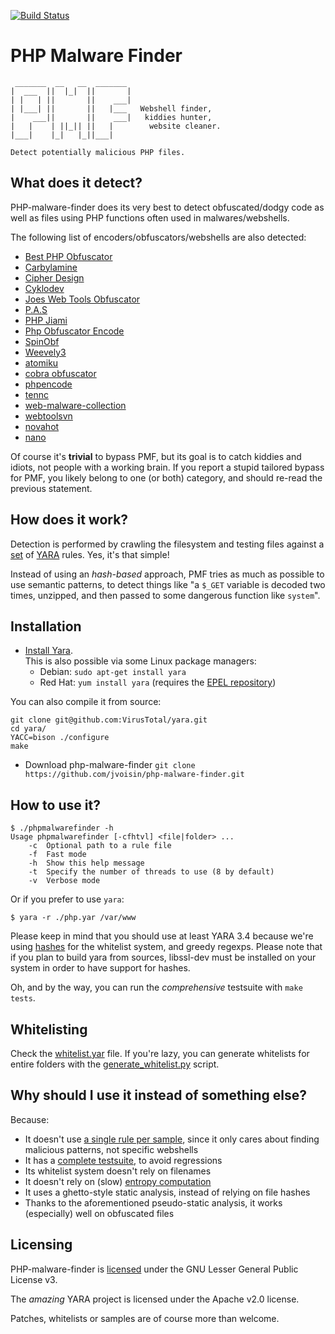 [![Build Status](https://travis-ci.org/jvoisin/php-malware-finder.svg?branch=master)](https://travis-ci.org/jvoisin/php-malware-finder)

# PHP Malware Finder

 ```
  _______  __   __  _______
 |  ___  ||  |_|  ||       |
 | |   | ||       ||    ___|
 | |___| ||       ||   |___   Webshell finder,
 |    ___||       ||    ___|   kiddies hunter,
 |   |    | ||_|| ||   |		website cleaner.
 |___|    |_|   |_||___|

Detect potentially malicious PHP files.
```

## What does it detect?

PHP-malware-finder does its very best to detect obfuscated/dodgy code as well as
files using PHP functions often used in malwares/webshells.

The following list of encoders/obfuscators/webshells are also detected:

* [Best PHP Obfuscator]( http://www.pipsomania.com/best_php_obfuscator.do )
* [Carbylamine]( https://code.google.com/p/carbylamine/ )
* [Cipher Design]( http://cipherdesign.co.uk/service/php-obfuscator )
* [Cyklodev]( http://sysadmin.cyklodev.com/online-php-obfuscator/ )
* [Joes Web Tools Obfuscator]( http://www.joeswebtools.com/security/php-obfuscator/ )
* [P.A.S]( http://profexer.name/pas/download.php )
* [PHP Jiami]( http://www.phpjiami.com/ )
* [Php Obfuscator Encode]( http://w3webtools.com/encode-php-online/ )
* [SpinObf]( http://mohssen.org/SpinObf.php )
* [Weevely3]( https://github.com/epinna/weevely3 )
* [atomiku]( http://atomiku.com/online-php-code-obfuscator/ )
* [cobra obfuscator]( http://obfuscator.uk/example/ )
* [phpencode]( http://phpencode.org )
* [tennc]( http://tennc.github.io/webshell/ )
* [web-malware-collection]( https://github.com/nikicat/web-malware-collection )
* [webtoolsvn]( http://www.webtoolsvn.com/en-decode/ )
* [novahot]( https://github.com/chrisallenlane/novahot )
* [nano]( https://github.com/UltimateHackers/nano )


Of course it's **trivial** to bypass PMF,
but its goal is to catch kiddies and idiots,
not people with a working brain.
If you report a stupid tailored bypass for PMF, you likely belong to one (or
both) category, and should re-read the previous statement.

## How does it work?

Detection is performed by crawling the filesystem and testing files against a
[set](https://github.com/jvoisin/php-malware-finder/blob/master/php-malware-finder/php.yar)
of [YARA](http://virustotal.github.io/yara/) rules. Yes, it's that simple!

Instead of using an *hash-based* approach,
PMF tries as much as possible to use semantic patterns, to detect things like
"a `$_GET` variable is decoded two times, unzipped,
and then passed to some dangerous function like `system`".

## Installation
- [Install Yara](https://yara.readthedocs.io/en/stable/gettingstarted.html#compiling-and-installing-yara).  
This is also possible via some Linux package managers:  
  - Debian: `sudo apt-get install yara`  
  - Red Hat: `yum install yara` (requires the [EPEL repository](https://fedoraproject.org/wiki/EPEL))

You can also compile it from source:

```
git clone git@github.com:VirusTotal/yara.git
cd yara/
YACC=bison ./configure
make
```

- Download php-malware-finder `git clone https://github.com/jvoisin/php-malware-finder.git`

## How to use it?

```
$ ./phpmalwarefinder -h
Usage phpmalwarefinder [-cfhtvl] <file|folder> ...
    -c  Optional path to a rule file
    -f  Fast mode
    -h  Show this help message
    -t  Specify the number of threads to use (8 by default)
    -v  Verbose mode
```

Or if you prefer to use `yara`:

```
$ yara -r ./php.yar /var/www
```

Please keep in mind that you should use at least YARA 3.4 because we're using
[hashes]( https://yara.readthedocs.org/en/latest/modules/hash.html ) for the
whitelist system, and greedy regexps. Please note that if you plan to build
yara from sources, libssl-dev must be installed on your system in order to
have support for hashes.

Oh, and by the way, you can run the *comprehensive* testsuite with `make tests`.

## Whitelisting

Check the [whitelist.yar](https://github.com/jvoisin/php-malware-finder/blob/master/php-malware-finder/whitelist.yar) file.
If you're lazy, you can generate whitelists for entire folders with the
[generate_whitelist.py](https://github.com/jvoisin/php-malware-finder/blob/master/php-malware-finder/utils/generate_whitelist.py) script.

## Why should I use it instead of something else?

Because:
- It doesn't use [a single rule per sample](
  https://github.com/Neo23x0/signature-base/blob/e264d66a8ea3be93db8482ab3d639a2ed3e9c949/yara/thor-webshells.yar
  ), since it only cares about finding malicious patterns, not specific webshells
- It has a [complete testsuite](https://travis-ci.org/jvoisin/php-malware-finder), to avoid regressions
- Its whitelist system doesn't rely on filenames
- It doesn't rely on (slow) [entropy computation]( https://en.wikipedia.org/wiki/Entropy_(information_theory) )
- It uses a ghetto-style static analysis, instead of relying on file hashes
- Thanks to the aforementioned pseudo-static analysis, it works (especially) well on obfuscated files

## Licensing

PHP-malware-finder is
[licensed](https://github.com/jvoisin/php-malware-finder/blob/master/php-malware-finder/LICENSE)
under the GNU Lesser General Public License v3.

The _amazing_ YARA project is licensed under the Apache v2.0 license.

Patches, whitelists or samples are of course more than welcome.
